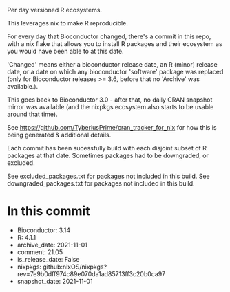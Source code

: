 Per day versioned R ecosystems.

This leverages nix to make R reproducible.

For every day that Bioconductor changed, there's a commit in this repo, with a
nix flake that allows you to install R packages and their ecosystem as you
would have been able to at this date.

'Changed' means either a bioconductor release date, an R (minor) release date, or a date on which 
any bioconductor 'software' package was replaced (only for Bioconductor releases >= 3.6,
before that no 'Archive' was available.).

This goes back to Bioconductor 3.0 - after that, no daily CRAN snapshot mirror was 
available (and the nixpkgs ecosystem also starts to be usable around that time).

See https://github.com/TyberiusPrime/cran_tracker_for_nix
for how this is being generated & additional details.


Each commit has been sucessfully build with each disjoint subset of R packages at that date.
Sometimes packages had to be downgraded, or excluded.

See excluded_packages.txt for packages not included in this build.
See downgraded_packages.txt for packages not included in this build.
# In this commit

  * Bioconductor: 3.14
  * R: 4.1.1
  * archive_date: 2021-11-01
  * comment: 21.05
  * is_release_date: False
  * nixpkgs: github:nixOS/nixpkgs?rev=7e9b0dff974c89e070da1ad85713ff3c20b0ca97
  * snapshot_date: 2021-11-01

